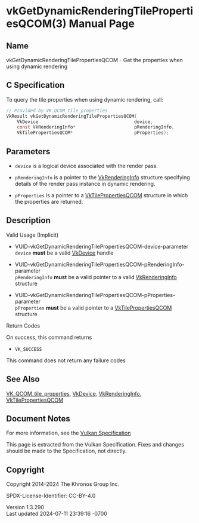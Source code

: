 # vkGetDynamicRenderingTilePropertiesQCOM(3) Manual Page

## Name

vkGetDynamicRenderingTilePropertiesQCOM - Get the properties when using
dynamic rendering



## <a href="#_c_specification" class="anchor"></a>C Specification

To query the tile properties when using dynamic rendering, call:

``` c
// Provided by VK_QCOM_tile_properties
VkResult vkGetDynamicRenderingTilePropertiesQCOM(
    VkDevice                                    device,
    const VkRenderingInfo*                      pRenderingInfo,
    VkTilePropertiesQCOM*                       pProperties);
```

## <a href="#_parameters" class="anchor"></a>Parameters

- `device` is a logical device associated with the render pass.

- `pRenderingInfo` is a pointer to the
  [VkRenderingInfo](https://registry.khronos.org/vulkan/specs/1.3-extensions/man/html/VkRenderingInfo.html) structure specifying details
  of the render pass instance in dynamic rendering.

- `pProperties` is a pointer to a
  [VkTilePropertiesQCOM](https://registry.khronos.org/vulkan/specs/1.3-extensions/man/html/VkTilePropertiesQCOM.html) structure in which
  the properties are returned.

## <a href="#_description" class="anchor"></a>Description

Valid Usage (Implicit)

- <a href="#VUID-vkGetDynamicRenderingTilePropertiesQCOM-device-parameter"
  id="VUID-vkGetDynamicRenderingTilePropertiesQCOM-device-parameter"></a>
  VUID-vkGetDynamicRenderingTilePropertiesQCOM-device-parameter  
  `device` **must** be a valid [VkDevice](https://registry.khronos.org/vulkan/specs/1.3-extensions/man/html/VkDevice.html) handle

- <a
  href="#VUID-vkGetDynamicRenderingTilePropertiesQCOM-pRenderingInfo-parameter"
  id="VUID-vkGetDynamicRenderingTilePropertiesQCOM-pRenderingInfo-parameter"></a>
  VUID-vkGetDynamicRenderingTilePropertiesQCOM-pRenderingInfo-parameter  
  `pRenderingInfo` **must** be a valid pointer to a valid
  [VkRenderingInfo](https://registry.khronos.org/vulkan/specs/1.3-extensions/man/html/VkRenderingInfo.html) structure

- <a
  href="#VUID-vkGetDynamicRenderingTilePropertiesQCOM-pProperties-parameter"
  id="VUID-vkGetDynamicRenderingTilePropertiesQCOM-pProperties-parameter"></a>
  VUID-vkGetDynamicRenderingTilePropertiesQCOM-pProperties-parameter  
  `pProperties` **must** be a valid pointer to a
  [VkTilePropertiesQCOM](https://registry.khronos.org/vulkan/specs/1.3-extensions/man/html/VkTilePropertiesQCOM.html) structure

Return Codes

On success, this command returns

- `VK_SUCCESS`

This command does not return any failure codes

## <a href="#_see_also" class="anchor"></a>See Also

[VK_QCOM_tile_properties](https://registry.khronos.org/vulkan/specs/1.3-extensions/man/html/VK_QCOM_tile_properties.html),
[VkDevice](https://registry.khronos.org/vulkan/specs/1.3-extensions/man/html/VkDevice.html), [VkRenderingInfo](https://registry.khronos.org/vulkan/specs/1.3-extensions/man/html/VkRenderingInfo.html),
[VkTilePropertiesQCOM](https://registry.khronos.org/vulkan/specs/1.3-extensions/man/html/VkTilePropertiesQCOM.html)

## <a href="#_document_notes" class="anchor"></a>Document Notes

For more information, see the <a
href="https://registry.khronos.org/vulkan/specs/1.3-extensions/html/vkspec.html#vkGetDynamicRenderingTilePropertiesQCOM"
target="_blank" rel="noopener">Vulkan Specification</a>

This page is extracted from the Vulkan Specification. Fixes and changes
should be made to the Specification, not directly.

## <a href="#_copyright" class="anchor"></a>Copyright

Copyright 2014-2024 The Khronos Group Inc.

SPDX-License-Identifier: CC-BY-4.0

Version 1.3.290  
Last updated 2024-07-11 23:39:16 -0700
